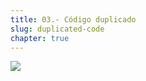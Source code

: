 ```yaml
---
title: 03.- Código duplicado
slug: duplicated-code
chapter: true
---
```


![](/images/qap/code-quality-metrics/009.png)
